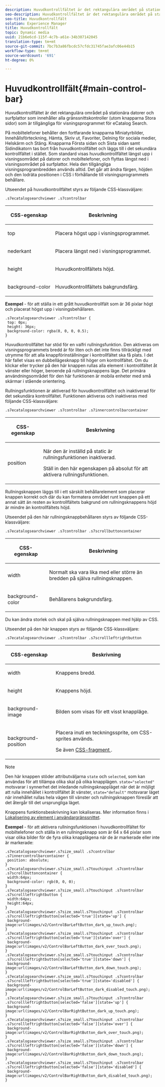 ```yaml
---
description: Huvudkontrollfältet är det rektangulära området på stationära datorer och surfplattor som innehåller alla gränssnittskontroller (utom knapparna Stora sidor) som är tillgängliga för visningsprogrammet för eCatalog Search.
seo-description: Huvudkontrollfältet är det rektangulära området på stationära datorer och surfplattor som innehåller alla gränssnittskontroller (utom knapparna Stora sidor) som är tillgängliga för visningsprogrammet för eCatalog Search.
seo-title: Huvudkontrollfält
solution: Experience Manager
title: Huvudkontrollfält
topic: Dynamic media
uuid: 21b6e6cd-115f-4c7b-a61e-34b307142045
translation-type: tm+mt
source-git-commit: 7bc7b3a86fbcdc57cfdc31745fae3afc06e44b15
workflow-type: tm+mt
source-wordcount: '691'
ht-degree: 0%

---
```



# Huvudkontrollfält{#main-control-bar}

Huvudkontrollfältet är det rektangulära området på stationära datorer och surfplattor som innehåller alla gränssnittskontroller (utom knapparna Stora sidor) som är tillgängliga för visningsprogrammet för eCatalog Search.

På mobiltelefoner behåller den fortfarande knapparna Miniatyrbilder, Innehållsförteckning, Hämta, Skriv ut, Favoriter, Delning för sociala medier, Helskärm och Stäng. Knapparna Första sidan och Sista sidan samt Sidindikatorn tas bort från huvudkontrollfältet och läggs till i det sekundära kontrollfältet i stället. Som standard visas huvudkontrollfältet längst upp i visningsområdet på datorer och mobiltelefoner, och flyttas längst ned i visningsområdet på surfplattor. Hela den tillgängliga visningsprogrambredden används alltid. Det går att ändra färgen, höjden och den lodräta positionen i CSS i förhållande till visningsprogrammets behållare.

Utseendet på huvudkontrollfältet styrs av följande CSS-klassväljare:

`.s7ecatalogsearchviewer .s7controlbar`

<table id="table_2C8D322F57114A72B43053CB4539C65C"> 
 <thead> 
  <tr> 
   <th colname="col1" class="entry"> <p> CSS-egenskap </p> </th> 
   <th colname="col2" class="entry"> <p>Beskrivning </p> </th> 
  </tr> 
 </thead>
 <tbody> 
  <tr> 
   <td colname="col1"> <p> <span class="codeph"> top  </span> </p> </td> 
   <td colname="col2"> <p>Placera högst upp i visningsprogrammet. </p> </td> 
  </tr> 
  <tr> 
   <td colname="col1"> <p> <span class="codeph"> nederkant  </span> </p> </td> 
   <td colname="col2"> <p>Placera längst ned i visningsprogrammet. </p> </td> 
  </tr> 
  <tr> 
   <td colname="col1"> <p> <span class="codeph"> height  </span> </p> </td> 
   <td colname="col2"> <p>Huvudkontrollfältets höjd. </p> </td> 
  </tr> 
  <tr> 
   <td colname="col1"> <p> <span class="codeph"> background-color  </span> </p> </td> 
   <td colname="col2"> <p>Huvudkontrollfältets bakgrundsfärg. </p> </td> 
  </tr> 
 </tbody> 
</table>

**Exempel**  - för att ställa in ett grått huvudkontrollfält som är 36 pixlar högt och placerat högst upp i visningsbehållaren.

```
.s7ecatalogsearchviewer .s7controlbar { 
 top: 0px; 
 height: 36px; 
 background-color: rgba(0, 0, 0, 0.5); 
}
```

Huvudkontrollfältet har stöd för en valfri rullningsfunktion. Den aktiveras om visningsprogrammets bredd är för liten och det inte finns tillräckligt med utrymme för att alla knappförinställningar i kontrollfältet ska få plats. I det här fallet visas en dubbellägesknapp till höger om kontrollfältet. Om du klickar eller trycker på den här knappen rullas alla element i kontrollfältet åt vänster eller höger, beroende på rullningsknappens läge. Det primära användningsområdet för den här funktionen är mobila enheter med små skärmar i stående orientering.

Rullningsfunktionen är aktiverad för huvudkontrollfältet och inaktiverad för det sekundära kontrollfältet. Funktionen aktiveras och inaktiveras med följande CSS-klassväljare:

`.s7ecatalogsearchviewer .s7controlbar .s7innercontrolbarcontainer`

<table id="table_C8225F38309B4099AF58AA1A815A8D55"> 
 <thead> 
  <tr> 
   <th colname="col1" class="entry"> <p> CSS-egenskap </p> </th> 
   <th colname="col2" class="entry"> <p>Beskrivning </p> </th> 
  </tr> 
 </thead>
 <tbody> 
  <tr> 
   <td colname="col1"> <p> <span class="codeph"> position </span> </p> </td> 
   <td colname="col2"> <p>När den är inställd på <span class="codeph"> static </span> är rullningsfunktionen inaktiverad. </p> <p>Ställ in den här egenskapen på <span class="codeph"> absolut </span> för att aktivera rullningsfunktionen. </p> </td> 
  </tr> 
 </tbody> 
</table>

Rullningsknappen läggs till i ett särskilt behållarelement som placerar knappen korrekt och där du kan formatera området runt knappen på ett annat sätt än resten av kontrollfältets bakgrund om rullningsknappens höjd är mindre än kontrollfältets höjd.

Utseendet på den här rullningsknappbehållaren styrs av följande CSS-klassväljare:

`.s7ecatalogsearchviewer .s7controlbar .s7scrollbuttoncontainer`

<table id="table_2CDDA8A18345497EAC4749A0D64C1658"> 
 <thead> 
  <tr> 
   <th colname="col1" class="entry"> <p> CSS-egenskap </p> </th> 
   <th colname="col2" class="entry"> <p>Beskrivning </p> </th> 
  </tr> 
 </thead>
 <tbody> 
  <tr> 
   <td colname="col1"> <p> <span class="codeph"> width </span> </p> </td> 
   <td colname="col2"> <p>Normalt ska vara lika med eller större än bredden på själva rullningsknappen. </p> </td> 
  </tr> 
  <tr> 
   <td colname="col1"> <p> <span class="codeph"> background-color  </span> </p> </td> 
   <td colname="col2"> <p>Behållarens bakgrundsfärg. </p> </td> 
  </tr> 
 </tbody> 
</table>

Du kan ändra storlek och skal på själva rullningsknappen med hjälp av CSS.

Utseendet på den här knappen styrs av följande CSS-klassväljare:

`.s7ecatalogsearchviewer .s7controlbar .s7scrollleftrightbutton`

<table id="table_F61CB3F696AC4018B164082FFA7777F4"> 
 <thead> 
  <tr> 
   <th colname="col1" class="entry"> <p> CSS-egenskap </p> </th> 
   <th colname="col2" class="entry"> <p>Beskrivning </p> </th> 
  </tr> 
 </thead>
 <tbody> 
  <tr> 
   <td colname="col1"> <p> <span class="codeph"> width  </span> </p> </td> 
   <td colname="col2"> <p>Knappens bredd. </p> </td> 
  </tr> 
  <tr> 
   <td colname="col1"> <p> <span class="codeph"> height  </span> </p> </td> 
   <td colname="col2"> <p>Knappens höjd. </p> </td> 
  </tr> 
  <tr> 
   <td colname="col1"> <p> <span class="codeph"> background-image  </span> </p> </td> 
   <td colname="col2"> <p>Bilden som visas för ett visst knappläge. </p> </td> 
  </tr> 
  <tr> 
   <td colname="col1"> <p> <span class="codeph"> background-position  </span> </p> </td> 
   <td colname="col2"> <p>Placera inuti en teckningssprite, om CSS-sprites används. </p> <p>Se även <a href="../../../c-html5-s7-aem-asset-viewers/c-html5-ecatsearch-viewer-about/c-html5-ecatsearch-viewer-customizingviewer/c-html5-ecatsearch-viewer-customizingviewer.md#section-9d570f95eb2443aca74c1b02f6e89aff" format="dita" scope="local"> CSS-fragment </a>. </p> </td> 
  </tr> 
 </tbody> 
</table>

>[!NOTE]
>
>Den här knappen stöder attributväljarna `state` och `selected`, som kan användas för att tillämpa olika skal på olika knapplägen. `state="selected"` motsvarar i synnerhet det inledande rullningsknappläget när det är möjligt att rulla innehållet i kontrollfältet åt vänster, `state="default"` motsvarar läget när innehållet rullas hela vägen till vänster och rullningsknappen föreslår att det återgår till det ursprungliga läget.

Knappens funktionsbeskrivning kan lokaliseras. Mer information finns i [Lokalisering av element i användargränssnittet](../../../c-html5-s7-aem-asset-viewers/c-html5-ecatsearch-viewer-about/c-html5-ecatsearch-viewer-localization.md#concept-cbfc39344c494eb7b9f6a272cff0cc74).

**Exempel**  - för att aktivera rullningsfunktionen i huvudkontrollfältet för mobiltelefoner och ställa in en rullningsknapp som är 64 x 64 pixlar som visar olika bilder för de fyra olika knapplägena när de är markerade eller inte är markerade:

```
.s7ecatalogsearchviewer.s7size_small .s7controlbar .s7innercontrolbarcontainer { 
 position: absolute; 
} 
.s7ecatalogsearchviewer.s7size_small.s7touchinput .s7controlbar .s7scrollbuttoncontainer { 
 width:64px; 
 background-color: rgb(0, 0, 0); 
} 
.s7ecatalogsearchviewer.s7size_small.s7touchinput .s7controlbar .s7scrollleftrightbutton { 
 width:64px; 
 height:64px; 
} 
.s7ecatalogsearchviewer.s7size_small.s7touchinput .s7controlbar .s7scrollleftrightbutton[selected='true'][state='up'] { 
 background-image:url(images/v2/ControlBarLeftButton_dark_up_touch.png); 
} 
.s7ecatalogsearchviewer.s7size_small.s7touchinput .s7controlbar .s7scrollleftrightbutton[selected='true'][state='over'] { 
 background-image:url(images/v2/ControlBarLeftButton_dark_over_touch.png); 
} 
.s7ecatalogsearchviewer.s7size_small.s7touchinput .s7controlbar .s7scrollleftrightbutton[selected='true'][state='down'] { 
 background-image:url(images/v2/ControlBarLeftButton_dark_down_touch.png); 
} 
.s7ecatalogsearchviewer.s7size_small.s7touchinput .s7controlbar .s7scrollleftrightbutton[selected='true'][state='disabled'] { 
 background-image:url(images/v2/ControlBarLeftButton_dark_disabled_touch.png); 
} 
.s7ecatalogsearchviewer.s7size_small.s7touchinput .s7controlbar .s7scrollleftrightbutton[selected='false'][state='up'] { 
 background-image:url(images/v2/ControlBarRightButton_dark_up_touch.png); 
} 
.s7ecatalogsearchviewer.s7size_small.s7touchinput .s7controlbar .s7scrollleftrightbutton[selected='false'][state='over'] { 
 background-image:url(images/v2/ControlBarRightButton_dark_over_touch.png); 
} 
.s7ecatalogsearchviewer.s7size_small.s7touchinput .s7controlbar .s7scrollleftrightbutton[selected='false'][state='down'] { 
 background-image:url(images/v2/ControlBarRightButton_dark_down_touch.png); 
} 
.s7ecatalogsearchviewer.s7size_small.s7touchinput .s7controlbar .s7scrollleftrightbutton[selected='false'][state='disabled'] { 
 background-image:url(images/v2/ControlBarRightButton_dark_disabled_touch.png); 
}
```

